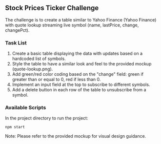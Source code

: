 ## Stock Prices Ticker Challenge
The challenge is to create a table similar to Yahoo Finance (Yahoo Finance) with quote lookup streaming live symbol (name, lastPrice, change, changePct).

### Task List
1. Create a basic table displaying the data with updates based on a hardcoded list of symbols.
2. Style the table to have a similar look and feel to the provided mockup (quote-lookup.png).
3. Add green/red color coding based on the "change" field: green if greater than or equal to 0, red if less than 0.
4. Implement an input field at the top to subscribe to different symbols.
5. Add a delete button in each row of the table to unsubscribe from a symbol.

### Available Scripts
In the project directory to run the project:
```
npm start
```

Note: Please refer to the provided mockup for visual design guidance.

